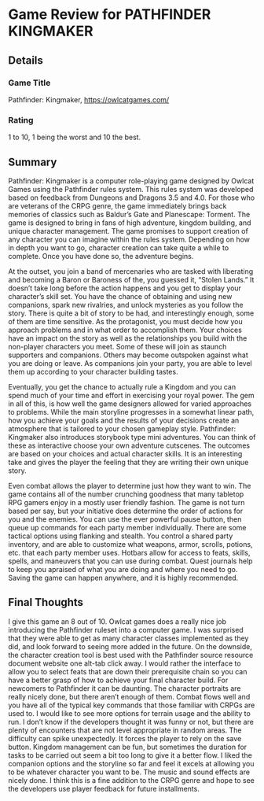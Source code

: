 # Game Review for PATHFINDER KINGMAKER

## Details

### Game Title
Pathfinder: Kingmaker, https://owlcatgames.com/

### Rating
1 to 10, 1 being the worst and 10 the best.

## Summary
Pathfinder: Kingmaker is a computer role-playing game designed by Owlcat Games using the Pathfinder rules system.  This rules system was developed based on feedback from Dungeons and Dragons 3.5 and 4.0.  For those who are veterans of the CRPG genre, the game immediately brings back memories of classics such as Baldur’s Gate and Planescape: Torment.  The game is designed to bring in fans of high adventure, kingdom building, and unique character management.  The game promises to support creation of any character you can imagine within the rules system.  Depending on how in depth you want to go, character creation can take quite a while to complete.  Once you have done so, the adventure begins.

At the outset, you join a band of mercenaries who are tasked with liberating and becoming a Baron or Baroness of the, you guessed it, “Stolen Lands.”  It doesn’t take long before the action happens and you get to display your character’s skill set.  You have the chance of obtaining and using new companions, spark new rivalries, and unlock mysteries as you follow the story.  There is quite a bit of story to be had, and interestingly enough, some of them are time sensitive.  As the protagonist, you must decide how you approach problems and in what order to accomplish them.  Your choices have an impact on the story as well as the relationships you build with the non-player characters you meet.  Some of these will join as staunch supporters and companions.  Others may become outspoken against what you are doing or leave.  As companions join your party, you are able to level them up according to your character building tastes.

Eventually, you get the chance to actually rule a Kingdom and you can spend much of your time and effort in exercising your royal power.  The gem in all of this, is how well the game designers allowed for varied approaches to problems.  While the main storyline progresses in a somewhat linear path, how you achieve your goals and the results of your decisions create an atmosphere that is tailored to your chosen gameplay style. Pathfinder: Kingmaker also introduces storybook type mini adventures.  You can think of these as interactive choose your own adventure cutscenes. The outcomes are based on your choices and actual character skills. It is an interesting take and gives the player the feeling that they are writing their own unique story.

Even combat allows the player to determine just how they want to win.  The game contains all of the number crunching goodness that many tabletop RPG gamers enjoy in a mostly user friendly fashion.  The game is not turn based per say, but your initiative does determine the order of actions for you and the enemies.  You can use the ever powerful pause button, then queue up commands for each party member individually.  There are some tactical options using flanking and stealth.  You control a shared party inventory, and are able to customize what weapons, armor, scrolls, potions, etc. that each party member uses.  Hotbars allow for access to feats, skills, spells, and maneuvers that you can use during combat. Quest journals help to keep you apraised of what you are doing and where you need to go. Saving the game can happen anywhere, and it is highly recommended.

## Final Thoughts
I give this game an 8 out of 10.  Owlcat games does a really nice job introducing the Pathfinder ruleset into a computer game.  I was surprised that they were able to get as many character classes implemented as they did, and look forward to seeing more added in the future.  On the downside, the character creation tool is best used with the Pathfinder source resource document website one alt-tab click away.  I would rather the interface to allow you to select feats that are down their prerequisite chain so you can have a better grasp of how to achieve your final character build.  For newcomers to Pathfinder it can be daunting.  The character portraits are really nicely done, but there aren’t enough of them.  Combat flows well and you have all of the typical key commands that those familiar with CRPGs are used to.  I would like to see more options for terrain usage and the ability to run.  I don’t know if the developers thought it was funny or not, but there are plenty of encounters that are not level appropriate in random areas.  The difficulty can spike unexpectedly.  It forces the player to rely on the save button.  Kingdom management can be fun, but sometimes the duration for tasks to be carried out seem a bit too long to give it a better flow.  I liked the companion options and the storyline so far and feel it excels at allowing you to be whatever character you want to be.  The music and sound effects are nicely done. I think this is a fine addition to the CRPG genre and hope to see the developers use player feedback for future installments.
